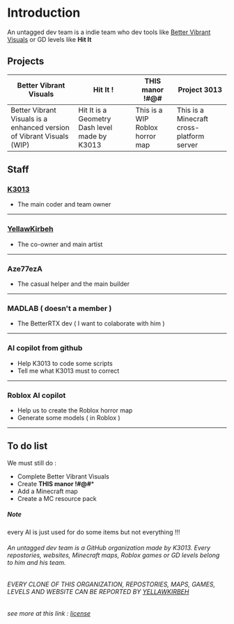 # Introduction
An untagged dev team is a indie team who dev tools like [Better Vibrant Visuals](https://github.com/Better-Vibrant-Visuals) or GD levels like **Hit It**
## Projects
|Better Vibrant Visuals                                                |Hit It !                                      |THIS manor !#@#                |Project 3013
|-                                                                     |-                                             |-                              |-
|Better Vibrant Visuals is a enhanced version of Vibrant Visuals (WIP) |Hit It is a Geometry Dash level made by K3013 |This is a WIP Roblox horror map|This is a Minecraft cross-platform server
## Staff
### [K3013](https://github.com/K3013)
- The main coder and team owner
***
### [YellawKirbeh](https://github.com/YellauwKirbeh673154)
- The co-owner and main artist
***
### **Aze77ezA**
- The casual helper and the main builder
***
### MADLAB ( doesn't a member )
- The BetterRTX dev ( I want to colaborate with him )
***
### AI copilot from github
- Help K3013 to code some scripts
- Tell me what K3013 must to correct
***
### Roblox AI copilot
- Help us to create the Roblox horror map
- Generate some models ( in Roblox )
***
## To do list
We must still do :
- Complete Better Vibrant Visuals
- Create **THIS manor !#@#***
- Add a Minecraft map
- Create a MC resource pack
##### Note
every AI is just used for do some items but not everything !!!
###### An untagged dev team is a GitHub organization made by K3013. Every repostories, websites, Minecraft maps, Roblox games or GD levels belong to him and his team.
###### EVERY CLONE OF THIS ORGANIZATION, REPOSTORIES, MAPS, GAMES, LEVELS AND WEBSITE CAN BE REPORTED BY [YELLAWKIRBEH](https://github.com/YellauwKirbeh673154)
###### see more at this link : [license](https://github.com/An-untagged-dev-team/.github/blob/main/LICENSE)
